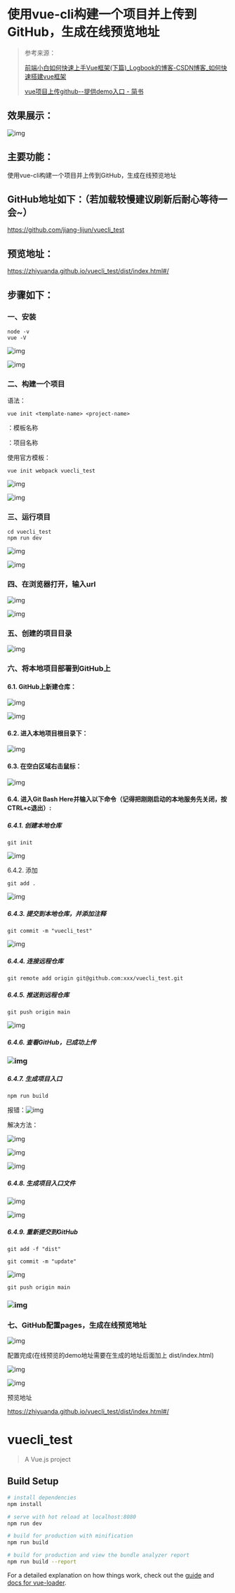# 使用vue-cli构建一个项目并上传到GitHub，生成在线预览地址
>   参考来源：
>
> [前端小白如何快速上手Vue框架(下篇)_Logbook的博客-CSDN博客_如何快速搭建vue框架](https://blog.csdn.net/aaaaaab_/article/details/88171234?spm=1001.2014.3001.5506)
>
> [vue项目上传github--提供demo入口 - 简书](https://www.jianshu.com/p/13df61095961)

## 效果展示：

![img](https://img-blog.csdnimg.cn/09f6e4e141884c3bac4e4dc6359e28ff.png?x-oss-process=image/watermark,type_d3F5LXplbmhlaQ,shadow_50,text_Q1NETiBAaGFjYWxpbGk=,size_20,color_FFFFFF,t_70,g_se,x_16)

## 主要功能：

使用vue-cli构建一个项目并上传到GitHub，生成在线预览地址


## GitHub地址如下：（若加载较慢建议刷新后耐心等待一会~）

https://github.com/jiang-lijun/vuecli_test

## 预览地址：

https://zhiyuanda.github.io/vuecli_test/dist/index.html#/

## 步骤如下：

### 一、安装

```
node -v
vue -V
```



![img](https://img-blog.csdnimg.cn/b980b7fb173f453eb8d2a7b3051cc2d0.png)

 ![img](https://img-blog.csdnimg.cn/a77f31b9abbf4bd09f1e428ce5827b81.png)
### 二、构建一个项目

语法：

```
vue init <template-name> <project-name>
```


 <template-name>：模板名称

<project-name>：项目名称

使用官方模板： 

```
vue init webpack vuecli_test
```


![img](https://img-blog.csdnimg.cn/f1a79b5ea15543d4886638f801991b2f.png?x-oss-process=image/watermark,type_d3F5LXplbmhlaQ,shadow_50,text_Q1NETiBAaGFjYWxpbGk=,size_20,color_FFFFFF,t_70,g_se,x_16)

![img](https://img-blog.csdnimg.cn/4618958cce144436980220046f3ce360.png?x-oss-process=image/watermark,type_d3F5LXplbmhlaQ,shadow_50,text_Q1NETiBAaGFjYWxpbGk=,size_20,color_FFFFFF,t_70,g_se,x_16)

### 三、运行项目

```
cd vuecli_test
npm run dev
```


 ![img](https://img-blog.csdnimg.cn/f3d9070e1d5e4e9c9b78d753c80bc054.png)

![img](https://img-blog.csdnimg.cn/7ca5b2e7e7ee454395841ad7039a41fb.png?x-oss-process=image/watermark,type_d3F5LXplbmhlaQ,shadow_50,text_Q1NETiBAaGFjYWxpbGk=,size_20,color_FFFFFF,t_70,g_se,x_16)

###  四、在浏览器打开，输入url

![img](https://img-blog.csdnimg.cn/71964ee0d34e476083f649af74942415.png?x-oss-process=image/watermark,type_d3F5LXplbmhlaQ,shadow_50,text_Q1NETiBAaGFjYWxpbGk=,size_17,color_FFFFFF,t_70,g_se,x_16)

![img](https://img-blog.csdnimg.cn/09f6e4e141884c3bac4e4dc6359e28ff.png?x-oss-process=image/watermark,type_d3F5LXplbmhlaQ,shadow_50,text_Q1NETiBAaGFjYWxpbGk=,size_20,color_FFFFFF,t_70,g_se,x_16)

###  五、创建的项目目录

![img](https://img-blog.csdnimg.cn/10e57c64169c4ab2a95146b516f8d1d1.png?x-oss-process=image/watermark,type_d3F5LXplbmhlaQ,shadow_50,text_Q1NETiBAaGFjYWxpbGk=,size_20,color_FFFFFF,t_70,g_se,x_16)

###  六、将本地项目部署到GitHub上

#### 6.1. GitHub上新建仓库：

![img](https://img-blog.csdnimg.cn/5d3b47129395473bb03b78f869bd5dd2.png?x-oss-process=image/watermark,type_d3F5LXplbmhlaQ,shadow_50,text_Q1NETiBAaGFjYWxpbGk=,size_20,color_FFFFFF,t_70,g_se,x_16)

![img](https://img-blog.csdnimg.cn/30f8ad227dff479e97077060085b3969.png?x-oss-process=image/watermark,type_d3F5LXplbmhlaQ,shadow_50,text_Q1NETiBAaGFjYWxpbGk=,size_20,color_FFFFFF,t_70,g_se,x_16)
#### 6.2. 进入本地项目根目录下：

![img](https://img-blog.csdnimg.cn/99c3679dcc7e404ea639c05a098e1049.png?x-oss-process=image/watermark,type_d3F5LXplbmhlaQ,shadow_50,text_Q1NETiBAaGFjYWxpbGk=,size_20,color_FFFFFF,t_70,g_se,x_16)

 #### 6.3. 在空白区域右击鼠标：

![img](https://img-blog.csdnimg.cn/83c6912b7ff340999036bedf44bb0a8e.png?x-oss-process=image/watermark,type_d3F5LXplbmhlaQ,shadow_50,text_Q1NETiBAaGFjYWxpbGk=,size_20,color_FFFFFF,t_70,g_se,x_16)

#### 6.4. 进入Git Bash Here并输入以下命令（记得把刚刚启动的本地服务先关闭，按CTRL+c退出）:

##### 6.4.1. 创建本地仓库

```
git init
```



![img](https://img-blog.csdnimg.cn/80f1b66627a342ac85d6c0a2721e7123.png?x-oss-process=image/watermark,type_d3F5LXplbmhlaQ,shadow_50,text_Q1NETiBAaGFjYWxpbGk=,size_20,color_FFFFFF,t_70,g_se,x_16)

 6.4.2. 添加

```
git add .
```



 ![img](https://img-blog.csdnimg.cn/61db43ba9daf48caa1247b886de2679b.png)

 ##### 6.4.3. 提交到本地仓库，并添加注释

```
git commit -m "vuecli_test"
```


 ![img](https://img-blog.csdnimg.cn/2f00defa71f84ccebe0be9443916d2e4.png?x-oss-process=image/watermark,type_d3F5LXplbmhlaQ,shadow_50,text_Q1NETiBAaGFjYWxpbGk=,size_20,color_FFFFFF,t_70,g_se,x_16)

##### 6.4.4. 连接远程仓库

```
git remote add origin git@github.com:xxx/vuecli_test.git
```


##### 6.4.5. 推送到远程仓库

```
git push origin main
```



![img](https://img-blog.csdnimg.cn/680418265bb842549b23e1f362cf3c53.png?x-oss-process=image/watermark,type_d3F5LXplbmhlaQ,shadow_50,text_Q1NETiBAaGFjYWxpbGk=,size_20,color_FFFFFF,t_70,g_se,x_16)

##### 6.4.6. 查看GitHub，已成功上传

### ![img](https://img-blog.csdnimg.cn/dbd80f6968724d7ebd507313bf5d7f38.png?x-oss-process=image/watermark,type_d3F5LXplbmhlaQ,shadow_50,text_Q1NETiBAaGFjYWxpbGk=,size_20,color_FFFFFF,t_70,g_se,x_16)

##### 6.4.7. 生成项目入口

```
npm run build
```

 报错：![img](https://img-blog.csdnimg.cn/975c1e0005954250915df755f55d7be4.png?x-oss-process=image/watermark,type_d3F5LXplbmhlaQ,shadow_50,text_Q1NETiBAaGFjYWxpbGk=,size_20,color_FFFFFF,t_70,g_se,x_16)

解决方法：

 ![img](https://img-blog.csdnimg.cn/cd89b23a1af945ecac49b79105d54917.png?x-oss-process=image/watermark,type_d3F5LXplbmhlaQ,shadow_50,text_Q1NETiBAaGFjYWxpbGk=,size_19,color_FFFFFF,t_70,g_se,x_16)

 ![img](https://img-blog.csdnimg.cn/8760fcc2294445819c5b60dac5afdc22.png?x-oss-process=image/watermark,type_d3F5LXplbmhlaQ,shadow_50,text_Q1NETiBAaGFjYWxpbGk=,size_20,color_FFFFFF,t_70,g_se,x_16)

![img](https://img-blog.csdnimg.cn/6e9fad891a3943148c149cc03e5367a4.png?x-oss-process=image/watermark,type_d3F5LXplbmhlaQ,shadow_50,text_Q1NETiBAaGFjYWxpbGk=,size_20,color_FFFFFF,t_70,g_se,x_16)
##### 6.4.8. 生成项目入口文件

![img](https://img-blog.csdnimg.cn/50c99ed8824e4851894fe7f239a0cdca.png?x-oss-process=image/watermark,type_d3F5LXplbmhlaQ,shadow_50,text_Q1NETiBAaGFjYWxpbGk=,size_20,color_FFFFFF,t_70,g_se,x_16)

![img](https://img-blog.csdnimg.cn/dd7d58340e8143d4a1d9ebd785afa5b8.png?x-oss-process=image/watermark,type_d3F5LXplbmhlaQ,shadow_50,text_Q1NETiBAaGFjYWxpbGk=,size_20,color_FFFFFF,t_70,g_se,x_16)

##### 6.4.9. 重新提交到GitHub

```
git add -f "dist"
```



```
git commit -m "update"
```



![img](https://img-blog.csdnimg.cn/f7fdf45394144ce8bab0b9de4129e2f9.png?x-oss-process=image/watermark,type_d3F5LXplbmhlaQ,shadow_50,text_Q1NETiBAaGFjYWxpbGk=,size_20,color_FFFFFF,t_70,g_se,x_16)

```
git push origin main
```



### ![img](https://img-blog.csdnimg.cn/6b852f98d4b24ad69eb5028d43d0d979.png?x-oss-process=image/watermark,type_d3F5LXplbmhlaQ,shadow_50,text_Q1NETiBAaGFjYWxpbGk=,size_20,color_FFFFFF,t_70,g_se,x_16)

### 七、GitHub配置pages，生成在线预览地址

![img](https://img-blog.csdnimg.cn/7a09a8b8512b425dbd12c0ea5a3e53ca.png?x-oss-process=image/watermark,type_d3F5LXplbmhlaQ,shadow_50,text_Q1NETiBAaGFjYWxpbGk=,size_20,color_FFFFFF,t_70,g_se,x_16)

 配置完成(在线预览的demo地址需要在生成的地址后面加上 dist/index.html)

![img](https://img-blog.csdnimg.cn/e18b1711263b483f93a08ebfcb86be0f.png?x-oss-process=image/watermark,type_d3F5LXplbmhlaQ,shadow_50,text_Q1NETiBAaGFjYWxpbGk=,size_20,color_FFFFFF,t_70,g_se,x_16)

 ![img](https://img-blog.csdnimg.cn/6db7954eb6324bc3a1f25b9c3b828655.png?x-oss-process=image/watermark,type_d3F5LXplbmhlaQ,shadow_50,text_Q1NETiBAaGFjYWxpbGk=,size_20,color_FFFFFF,t_70,g_se,x_16)

 预览地址


https://zhiyuanda.github.io/vuecli_test/dist/index.html#/

# vuecli_test

> A Vue.js project

## Build Setup

``` bash
# install dependencies
npm install

# serve with hot reload at localhost:8080
npm run dev

# build for production with minification
npm run build

# build for production and view the bundle analyzer report
npm run build --report
```

For a detailed explanation on how things work, check out the [guide](http://vuejs-templates.github.io/webpack/) and [docs for vue-loader](http://vuejs.github.io/vue-loader).
